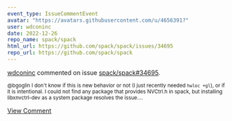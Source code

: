```yaml
---
event_type: IssueCommentEvent
avatar: "https://avatars.githubusercontent.com/u/4656391?"
user: wdconinc
date: 2022-12-26
repo_name: spack/spack
html_url: https://github.com/spack/spack/issues/34695
repo_url: https://github.com/spack/spack
---
```


<a href='https://github.com/wdconinc' target='_blank'>wdconinc</a> commented on issue <a href='https://github.com/spack/spack/issues/34695' target='_blank'>spack/spack#34695</a>.

<small>@bgoglin I don't know if this is new behavior or not (I just recently needed `hwloc +gl`), or if it is intentional. I could not find any package that provides NVCtrl.h in spack, but installing libxnvctrl-dev as a system package resolves the issue....</small>

<a href='https://github.com/spack/spack/issues/34695' target='_blank'>View Comment</a>